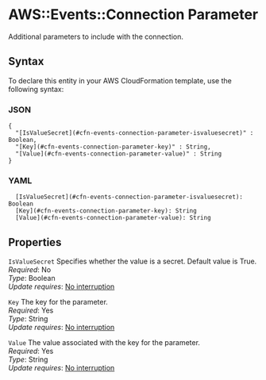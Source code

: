 # AWS::Events::Connection Parameter<a name="aws-properties-events-connection-parameter"></a>

Additional parameters to include with the connection\.

## Syntax<a name="aws-properties-events-connection-parameter-syntax"></a>

To declare this entity in your AWS CloudFormation template, use the following syntax:

### JSON<a name="aws-properties-events-connection-parameter-syntax.json"></a>

```
{
  "[IsValueSecret](#cfn-events-connection-parameter-isvaluesecret)" : Boolean,
  "[Key](#cfn-events-connection-parameter-key)" : String,
  "[Value](#cfn-events-connection-parameter-value)" : String
}
```

### YAML<a name="aws-properties-events-connection-parameter-syntax.yaml"></a>

```
  [IsValueSecret](#cfn-events-connection-parameter-isvaluesecret): Boolean
  [Key](#cfn-events-connection-parameter-key): String
  [Value](#cfn-events-connection-parameter-value): String
```

## Properties<a name="aws-properties-events-connection-parameter-properties"></a>

`IsValueSecret`  <a name="cfn-events-connection-parameter-isvaluesecret"></a>
Specifies whether the value is a secret\. Default value is True\.  
*Required*: No  
*Type*: Boolean  
*Update requires*: [No interruption](https://docs.aws.amazon.com/AWSCloudFormation/latest/UserGuide/using-cfn-updating-stacks-update-behaviors.html#update-no-interrupt)

`Key`  <a name="cfn-events-connection-parameter-key"></a>
The key for the parameter\.  
*Required*: Yes  
*Type*: String  
*Update requires*: [No interruption](https://docs.aws.amazon.com/AWSCloudFormation/latest/UserGuide/using-cfn-updating-stacks-update-behaviors.html#update-no-interrupt)

`Value`  <a name="cfn-events-connection-parameter-value"></a>
The value associated with the key for the parameter\.  
*Required*: Yes  
*Type*: String  
*Update requires*: [No interruption](https://docs.aws.amazon.com/AWSCloudFormation/latest/UserGuide/using-cfn-updating-stacks-update-behaviors.html#update-no-interrupt)